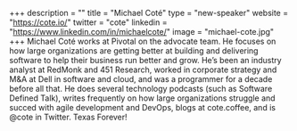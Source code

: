 +++
description = ""
title = "Michael Coté"
type = "new-speaker"
website = "https://cote.io/"
twitter = "cote"
linkedin = "https://www.linkedin.com/in/michaelcote/"
image = "michael-cote.jpg"
+++
Michael Coté works at Pivotal on the advocate team. He focuses on how large organizations are getting better at building and delivering software to help their business run better and grow. He’s been an industry analyst at RedMonk and 451 Research, worked in corporate strategy and M&A at Dell in software and cloud, and was a programmer for a decade before all that. He does several technology podcasts (such as Software Defined Talk), writes frequently on how large organizations struggle and succed with agile development and DevOps, blogs at cote.coffee, and is @cote in Twitter. Texas Forever!